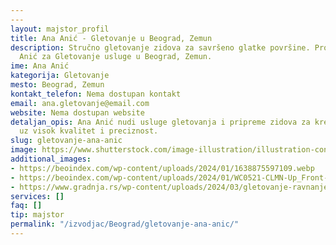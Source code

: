 ```yaml
---
---
layout: majstor_profil
title: Ana Anić - Gletovanje u Beograd, Zemun
description: Stručno gletovanje zidova za savršeno glatke površine. Pronađite Ana
  Anić za Gletovanje usluge u Beograd, Zemun.
ime: Ana Anić
kategorija: Gletovanje
mesto: Beograd, Zemun
kontakt_telefon: Nema dostupan kontakt
email: ana.gletovanje@email.com
website: Nema dostupan website
detaljan_opis: Ana Anić nudi usluge gletovanja i pripreme zidova za krečenje u Beogradu,
  uz visok kvalitet i preciznost.
slug: gletovanje-ana-anic
image: https://www.shutterstock.com/image-illustration/illustration-construction-worker-purple-jacket-600nw-2609794615.jpg
additional_images:
- https://beoindex.com/wp-content/uploads/2024/01/1638875597109.webp
- https://beoindex.com/wp-content/uploads/2024/01/WC0521-CLMN-Up_Front-p1FT-plastering-768x469.webp
- https://www.gradnja.rs/wp-content/uploads/2024/03/gletovanje-ravnanje-gleta.jpg
services: []
faq: []
tip: majstor
permalink: "/izvodjac/Beograd/gletovanje-ana-anic/"
---
```

